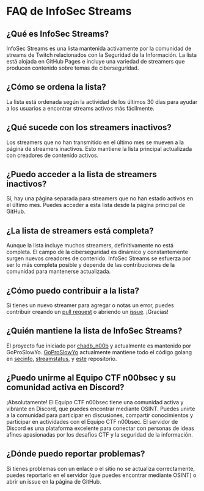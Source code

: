 # FAQ de InfoSec Streams

## ¿Qué es InfoSec Streams?

InfoSec Streams es una lista mantenida activamente por la comunidad de streams de Twitch relacionados con la Seguridad de la Información. La lista está alojada en GitHub Pages e incluye una variedad de streamers que producen contenido sobre temas de ciberseguridad.

## ¿Cómo se ordena la lista?

La lista está ordenada según la actividad de los últimos 30 días para ayudar a los usuarios a encontrar streams activos más fácilmente.

## ¿Qué sucede con los streamers inactivos?

Los streamers que no han transmitido en el último mes se mueven a la página de streamers inactivos. Esto mantiene la lista principal actualizada con creadores de contenido activos.

## ¿Puedo acceder a la lista de streamers inactivos?

Sí, hay una página separada para streamers que no han estado activos en el último mes. Puedes acceder a esta lista desde la página principal de GitHub.

## ¿La lista de streamers está completa?

Aunque la lista incluye muchos streamers, definitivamente no está completa. El campo de la ciberseguridad es dinámico y constantemente surgen nuevos creadores de contenido. InfoSec Streams se esfuerza por ser lo más completa posible y depende de las contribuciones de la comunidad para mantenerse actualizada.

## ¿Cómo puedo contribuir a la lista?

Si tienes un nuevo streamer para agregar o notas un error, puedes contribuir creando un [pull request](https://github.com/infosecstreams/infosecstreams.github.io/pulls) o abriendo un [issue](https://github.com/infosecstreams/infosecstreams.github.io/issues). ¡Gracias!

## ¿Quién mantiene la lista de InfoSec Streams?

El proyecto fue iniciado por [chadb_n00b](https://twitch.tv/chadb_n00b) y actualmente es mantenido por GoProSlowYo. [GoProSlowYo](https://github.com/goproslowyo) actualmente mantiene todo el código golang en [secinfo](https://github.com/infosecstreams/secinfo), [streamstatus](https://github.com/infosecstreams/streamstatus), y [este](https://github.com/infosecstreams/infosecstreams.github.io) repositorio.

## ¿Puedo unirme al Equipo CTF n00bsec y su comunidad activa en Discord?

¡Absolutamente! El Equipo CTF n00bsec tiene una comunidad activa y vibrante en Discord, que puedes encontrar mediante OSINT. Puedes unirte a la comunidad para participar en discusiones, compartir conocimientos y participar en actividades con el Equipo CTF n00bsec. El servidor de Discord es una plataforma excelente para conectar con personas de ideas afines apasionadas por los desafíos CTF y la seguridad de la información.

## ¿Dónde puedo reportar problemas?

Si tienes problemas con un enlace o el sitio no se actualiza correctamente, puedes reportarlo en el servidor (que puedes encontrar mediante OSINT) o abrir un issue en la página de GitHub.

<script defer data-domain="infosecstreams.github.io" src="https://p.infosecstreams.com/js/plausible.outbound-links.js"></script>
<script src="https://cdnjs.cloudflare.com/ajax/libs/font-awesome/6.4.0/js/brands.min.js" integrity="sha512-KYlRezs7yAa59UnX6zAvY7I96Te02kycQn02Sr6FU/fBpxcXAwumRe5DHVrqVnWTt9HY/PktrAPZzSe9UE1Yxg==" crossorigin="anonymous" referrerpolicy="no-referrer"></script>
<script src="https://cdnjs.cloudflare.com/ajax/libs/font-awesome/6.4.0/js/solid.min.js" integrity="sha512-apZ8JDL5kA1iqvafDdTymV4FWUlJd8022mh46oEMMd/LokNx9uVAzhHk5gRll+JBE6h0alB2Upd3m+ZDAofbaQ==" crossorigin="anonymous" referrerpolicy="no-referrer"></script>
<script src="https://cdnjs.cloudflare.com/ajax/libs/font-awesome/6.4.0/js/fontawesome.min.js" integrity="sha512-c41hNYfKMuxafVVmh5X3N/8DiGFFAV/tU2oeNk+upk/dfDAdcbx5FrjFOkFhe4MOLaKlujjkyR4Yn7vImrXjzQ==" crossorigin="anonymous" referrerpolicy="no-referrer"></script>
